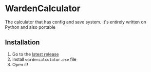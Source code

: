# WardenCalculator
The calculator that has config and save system. It's entirely written on Python and also portable
## Installation
1. Go to the [latest release](https://github.com/WardenHD/WardenCalculator/releases/tag/v1.0)
2. Install `wardencalculator.exe` file
3. Open it!
